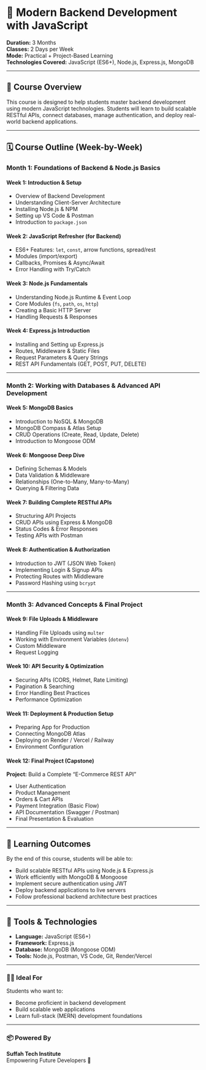 # 🧩 Modern Backend Development with JavaScript

**Duration:** 3 Months  
**Classes:** 2 Days per Week  
**Mode:** Practical + Project-Based Learning  
**Technologies Covered:** JavaScript (ES6+), Node.js, Express.js, MongoDB  

---

## 📘 Course Overview
This course is designed to help students master backend development using modern JavaScript technologies. Students will learn to build scalable RESTful APIs, connect databases, manage authentication, and deploy real-world backend applications.

---

## 🗓️ Course Outline (Week-by-Week)

### **Month 1: Foundations of Backend & Node.js Basics**

#### **Week 1: Introduction & Setup**
- Overview of Backend Development  
- Understanding Client-Server Architecture  
- Installing Node.js & NPM  
- Setting up VS Code & Postman  
- Introduction to `package.json`  

#### **Week 2: JavaScript Refresher (for Backend)**
- ES6+ Features: `let`, `const`, arrow functions, spread/rest  
- Modules (import/export)  
- Callbacks, Promises & Async/Await  
- Error Handling with Try/Catch  

#### **Week 3: Node.js Fundamentals**
- Understanding Node.js Runtime & Event Loop  
- Core Modules (`fs`, `path`, `os`, `http`)  
- Creating a Basic HTTP Server  
- Handling Requests & Responses  

#### **Week 4: Express.js Introduction**
- Installing and Setting up Express.js  
- Routes, Middleware & Static Files  
- Request Parameters & Query Strings  
- REST API Fundamentals (GET, POST, PUT, DELETE)

---

### **Month 2: Working with Databases & Advanced API Development**

#### **Week 5: MongoDB Basics**
- Introduction to NoSQL & MongoDB  
- MongoDB Compass & Atlas Setup  
- CRUD Operations (Create, Read, Update, Delete)  
- Introduction to Mongoose ODM  

#### **Week 6: Mongoose Deep Dive**
- Defining Schemas & Models  
- Data Validation & Middleware  
- Relationships (One-to-Many, Many-to-Many)  
- Querying & Filtering Data  

#### **Week 7: Building Complete RESTful APIs**
- Structuring API Projects  
- CRUD APIs using Express & MongoDB  
- Status Codes & Error Responses  
- Testing APIs with Postman  

#### **Week 8: Authentication & Authorization**
- Introduction to JWT (JSON Web Token)  
- Implementing Login & Signup APIs  
- Protecting Routes with Middleware  
- Password Hashing using `bcrypt`

---

### **Month 3: Advanced Concepts & Final Project**

#### **Week 9: File Uploads & Middleware**
- Handling File Uploads using `multer`  
- Working with Environment Variables (`dotenv`)  
- Custom Middleware  
- Request Logging  

#### **Week 10: API Security & Optimization**
- Securing APIs (CORS, Helmet, Rate Limiting)  
- Pagination & Searching  
- Error Handling Best Practices  
- Performance Optimization  

#### **Week 11: Deployment & Production Setup**
- Preparing App for Production  
- Connecting MongoDB Atlas  
- Deploying on Render / Vercel / Railway  
- Environment Configuration  

#### **Week 12: Final Project (Capstone)**
**Project:** Build a Complete “E-Commerce REST API”  
- User Authentication  
- Product Management  
- Orders & Cart APIs  
- Payment Integration (Basic Flow)  
- API Documentation (Swagger / Postman)  
- Final Presentation & Evaluation  

---

## 🎯 Learning Outcomes
By the end of this course, students will be able to:
- Build scalable RESTful APIs using Node.js & Express.js  
- Work efficiently with MongoDB & Mongoose  
- Implement secure authentication using JWT  
- Deploy backend applications to live servers  
- Follow professional backend architecture best practices  

---

## 🧠 Tools & Technologies
- **Language:** JavaScript (ES6+)  
- **Framework:** Express.js  
- **Database:** MongoDB (Mongoose ODM)  
- **Tools:** Node.js, Postman, VS Code, Git, Render/Vercel  

---

### 👨‍🏫 Ideal For
Students who want to:
- Become proficient in backend development  
- Build scalable web applications  
- Learn full-stack (MERN) development foundations  

---

### 📦 Powered By
**Suffah Tech Institute**  
Empowering Future Developers 🚀
